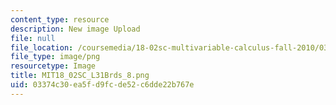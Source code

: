 ```yaml
---
content_type: resource
description: New image Upload
file: null
file_location: /coursemedia/18-02sc-multivariable-calculus-fall-2010/03374c30ea5fd9fcde52c6dde22b767e_MIT18_02SC_L31Brds_8.png
file_type: image/png
resourcetype: Image
title: MIT18_02SC_L31Brds_8.png
uid: 03374c30-ea5f-d9fc-de52-c6dde22b767e
---
```

